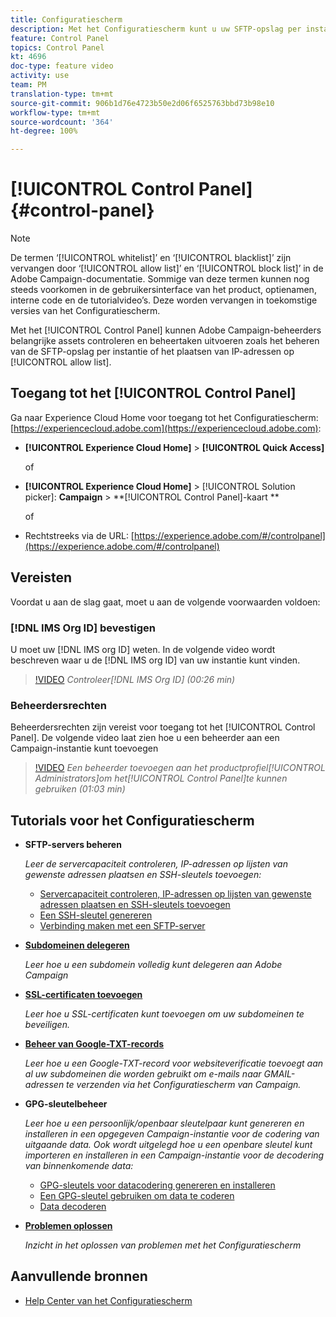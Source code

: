 ```yaml
---
title: Configuratiescherm
description: Met het Configuratiescherm kunt u uw SFTP-opslag per instantie controleren en beheren en IP-adressen op lijsten van gewenste adressen plaatsen.
feature: Control Panel
topics: Control Panel
kt: 4696
doc-type: feature video
activity: use
team: PM
translation-type: tm+mt
source-git-commit: 906b1d76e4723b50e2d06f6525763bbd73b98e10
workflow-type: tm+mt
source-wordcount: '364'
ht-degree: 100%

---
```



# [!UICONTROL Control Panel] {#control-panel}

>[!NOTE]
>
>De termen ‘[!UICONTROL whitelist]’ en ‘[!UICONTROL blacklist]’ zijn vervangen door ‘[!UICONTROL allow list]’ en ‘[!UICONTROL block list]’ in de Adobe Campaign-documentatie. Sommige van deze termen kunnen nog steeds voorkomen in de gebruikersinterface van het product, optienamen, interne code en de tutorialvideo’s. Deze worden vervangen in toekomstige versies van het Configuratiescherm.

Met het [!UICONTROL Control Panel] kunnen Adobe Campaign-beheerders belangrijke assets controleren en beheertaken uitvoeren zoals het beheren van de SFTP-opslag per instantie of het plaatsen van IP-adressen op [!UICONTROL allow list].

## Toegang tot het [!UICONTROL Control Panel]

Ga naar Experience Cloud Home voor toegang tot het Configuratiescherm: [https://experiencecloud.adobe.com](https://experiencecloud.adobe.com):

* **[!UICONTROL Experience Cloud Home]** > **[!UICONTROL Quick Access]**

   of
* **[!UICONTROL Experience Cloud Home]**  > [!UICONTROL Solution picker]: **Campaign** > **[!UICONTROL Control Panel]-kaart **

   of

* Rechtstreeks via de URL: [https://experience.adobe.com/#/controlpanel](https://experience.adobe.com/#/controlpanel)

## Vereisten

Voordat u aan de slag gaat, moet u aan de volgende voorwaarden voldoen:

### [!DNL IMS Org ID] bevestigen

U moet uw [!DNL IMS org ID] weten. In de volgende video wordt beschreven waar u de [!DNL IMS org ID] van uw instantie kunt vinden.

>[!VIDEO](https://video.tv.adobe.com/v/27183?quality=12)
*Controleer[!DNL IMS Org ID] (00:26 min)*

### Beheerdersrechten

Beheerdersrechten zijn vereist voor toegang tot het [!UICONTROL Control Panel].
De volgende video laat zien hoe u een beheerder aan een Campaign-instantie kunt toevoegen

>[!VIDEO](https://video.tv.adobe.com/v/27147?quality=12)
*Een beheerder toevoegen aan het productprofiel[!UICONTROL Administrators]om het[!UICONTROL Control Panel]te kunnen gebruiken (01:03 min)*

## Tutorials voor het Configuratiescherm

* **SFTP-servers beheren**

   *Leer de servercapaciteit controleren, IP-adressen op lijsten van gewenste adressen plaatsen en SSH-sleutels toevoegen:*

   * [Servercapaciteit controleren, IP-adressen op lijsten van gewenste adressen plaatsen en SSH-sleutels toevoegen](/help/administrating/control-panel/monitoring-server-capacity-allow-listing-adding-ssh-key.md)
   * [Een SSH-sleutel genereren](/help/administrating/control-panel/generate-ssh-key.md)
   * [Verbinding maken met een SFTP-server](/help/administrating/control-panel/connect-to-sftp-server.md)
* **[Subdomeinen delegeren](/help/administrating/control-panel/subdomain-delegation.md)**

   *Leer hoe u een subdomein volledig kunt delegeren aan Adobe Campaign*
* **[SSL-certificaten toevoegen](/help/administrating/control-panel/adding-ssl-certificates.md)**

   *Leer hoe u SSL-certificaten kunt toevoegen om uw subdomeinen te beveiligen.*

* **[Beheer van Google-TXT-records](/help/administrating/control-panel/google-txt-record-management.md)**

   *Leer hoe u een Google-TXT-record voor websiteverificatie toevoegt aan al uw subdomeinen die worden gebruikt om e-mails naar GMAIL-adressen te verzenden via het Configuratiescherm van Campaign.*

* **GPG-sleutelbeheer**

   *Leer hoe u een persoonlijk/openbaar sleutelpaar kunt genereren en installeren in een opgegeven Campaign-instantie voor de codering van uitgaande data. Ook wordt uitgelegd hoe u een openbare sleutel kunt importeren en installeren in een Campaign-instantie voor de decodering van binnenkomende data:*

   * [GPG-sleutels voor datacodering genereren en installeren](./gpg-key-management/generating-and-installing-gpg-keys-for-data-encryption.md)
   * [Een GPG-sleutel gebruiken om data te coderen](./gpg-key-management/using-a-gpg-key-to-encrypt-data.md)
   * [Data decoderen](./gpg-key-management/decrypting-data.md)

* **[Problemen oplossen](/help/administrating/control-panel/trouble-shooting.md)**

   *Inzicht in het oplossen van problemen met het Configuratiescherm*

## Aanvullende bronnen

* [Help Center van het Configuratiescherm](https://docs.adobe.com/content/help/nl-NL/control-panel/using/control-panel-home.html)

